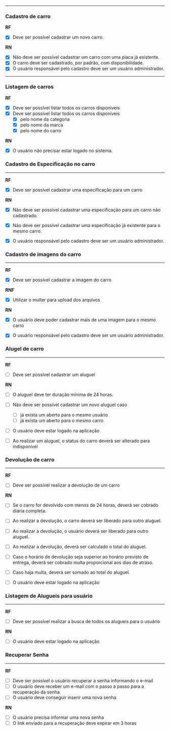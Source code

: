 
---
### Cadastro de carro

**RF**
- [x] Deve ser possível cadastrar um novo carro.


**RN**
- [x] Não deve ser possível cadastrar um carro com uma placa já existente.
- [x] O carro deve ser cadastrado, por padrão, com disponibilidade.
- [x] O usuário responsável pelo cadastro deve ser um usuário administrador.

---
### Listagem de carros
**RF**
- [x] Deve ser possível listar todos os carros disponíveis
- [x] Deve ser possível listar todos os carros disponíveis
    - [x] pelo nome da categoria
    - [x] pelo nome da marca
    - [x] pelo nome do carro

**RN**
- [x] O usuário não precisar estar logado no sistema.


### Cadastro de Especificação no carro
---
**RF**
- [x] Deve ser possível cadastrar uma especificação para um carro


**RN**
- [x] Não deve ser possível cadastrar uma especificação para um carro não cadastrado.
- [x] Não deve ser possível cadastrar uma especificação já existente para o mesmo carro.
- [x] O usuário responsável pelo cadastro deve ser um usuário administrador.


### Cadastro de imagens do carro
---
**RF**
- [x] Deve ser possível cadastrar a imagem do carro

**RNF**
- [x] Utilizar o multer para upload dos arquivos

**RN**
- [x] O usuário deve poder cadastrar mais de uma imagem para o mesmo carro
- [x] O usuário responsável pelo cadastro deve ser um usuário administrador.


### Alugel de carro
---
**RF**
- [ ] Deve ser possível cadastrar um aluguel


**RN**
- [ ] O aluguel deve ter duração mínima de 24 horas.
- [ ] Não deve ser possível cadastrar um novo aluguel caso
    - [ ] já exista um aberto para o mesmo usuário
    - [ ] já exista um aberto para o mesmo carro
- [ ] O usuário deve estar logado na aplicação
- [ ] Ao realizar um aluguel, o status do carro deverá ser alterado para indisponível


### Devolução de carro
---
**RF**
- [ ] Deve ser possível realizar a devolução de um carro

**RN**
- [ ] Se o carro for devolvido com menos de 24 horas, deverá ser cobrado diária completa.
- [ ] Ao realizar a devolução, o carro deverá ser liberado para outro aluguel.
- [ ] Ao realizar a devolução, o usuário deverá ser liberado para outro aluguel.
- [ ] Ao realizar a devolução, deverá ser calculado o total do aluguel.
- [ ] Caso o horário de devolução seja superior ao horário previsto de entrega, deverá ser cobrado multa proporcional aos dias de atraso.
- [ ] Caso haja multa, deverá ser somado ao total do aluguel.
- [ ] O usuário deve estar logado na aplicação


### Listagem de Alugueis para usuário
---
**RF**
- [ ] Deve ser possível realizar a busca de todos os alugueis para o usuário

**RN**
- [ ] O usuário deve estar logado na aplicação


### Recuperar Senha
---
**RF**
- [ ] Deve ser possível o usuário recuperar a senha informando o e-mail
- [ ] O usuário deve receber um e-mail com o passo a passo para a recuperação da senha
- [ ] O usuário deve conseguir inserir uma nova senha

**RN**
- [ ] O usuário precisa informar uma nova senha
- [ ] O link enviado para a recuperação deve expirar em 3 horas

